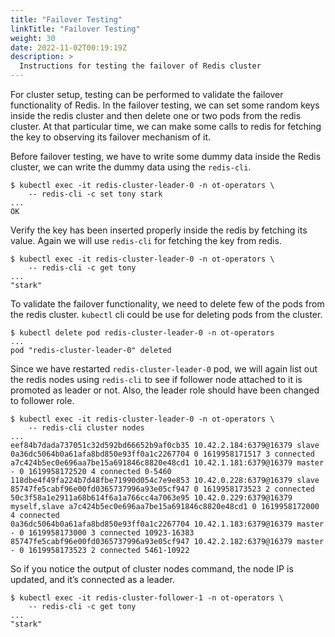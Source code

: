 ```yaml
---
title: "Failover Testing"
linkTitle: "Failover Testing"
weight: 30
date: 2022-11-02T00:19:19Z
description: >
  Instructions for testing the failover of Redis cluster
---
```


For cluster setup, testing can be performed to validate the failover functionality of Redis. In the failover testing, we can set some random keys inside the redis cluster and then delete one or two pods from the redis cluster. At that particular time, we can make some calls to redis for fetching the key to observing its failover mechanism of it.

Before failover testing, we have to write some dummy data inside the Redis cluster, we can write the dummy data using the `redis-cli`.

```shell
$ kubectl exec -it redis-cluster-leader-0 -n ot-operators \
    -- redis-cli -c set tony stark
...
OK
```

Verify the key has been inserted properly inside the redis by fetching its value. Again we will use `redis-cli` for fetching the key from redis.

```shell
$ kubectl exec -it redis-cluster-leader-0 -n ot-operators \
    -- redis-cli -c get tony
...
"stark"
```

To validate the failover functionality, we need to delete few of the pods from the redis cluster. `kubectl` cli could be use for deleting pods from the cluster.

```shell
$ kubectl delete pod redis-cluster-leader-0 -n ot-operators
...
pod "redis-cluster-leader-0" deleted
```

Since we have restarted `redis-cluster-leader-0` pod, we will again list out the redis nodes using `redis-cli` to see if follower node attached to it is promoted as leader or not. Also, the leader role should have been changed to follower role.

```shell
$ kubectl exec -it redis-cluster-leader-0 -n ot-operators \
    -- redis-cli cluster nodes
...
eef84b7dada737051c32d592bd66652b9af0cb35 10.42.2.184:6379@16379 slave 0a36dc5064b0a61afa8bd850e93ff0a1c2267704 0 1619958171517 3 connected
a7c424b5ec0e696aa7be15a691846c8820e48cd1 10.42.1.181:6379@16379 master - 0 1619958172520 4 connected 0-5460
118dbe4f49fa224b7d48fbe71990d054c7e9e853 10.42.0.228:6379@16379 slave 85747fe5cabf96e00fd0365737996a93e05cf947 0 1619958173523 2 connected
50c3f58a1e2911a68b614f6a1a766cc4a7063e95 10.42.0.229:6379@16379 myself,slave a7c424b5ec0e696aa7be15a691846c8820e48cd1 0 1619958172000 4 connected
0a36dc5064b0a61afa8bd850e93ff0a1c2267704 10.42.1.183:6379@16379 master - 0 1619958173000 3 connected 10923-16383
85747fe5cabf96e00fd0365737996a93e05cf947 10.42.2.182:6379@16379 master - 0 1619958173523 2 connected 5461-10922
```

So if you notice the output of cluster nodes command, the node IP is updated, and it’s connected as a leader.

```shell
$ kubectl exec -it redis-cluster-follower-1 -n ot-operators \
    -- redis-cli -c get tony
...
"stark"
```
